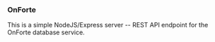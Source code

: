 ### OnForte

This is a simple NodeJS/Express server -- REST API endpoint for the OnForte
database service.
